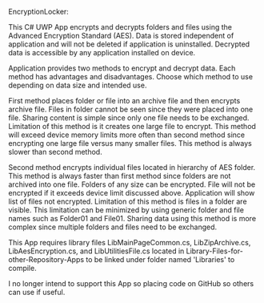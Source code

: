 EncryptionLocker:

This C# UWP App encrypts and decrypts folders and files using the Advanced Encryption Standard (AES).  Data is stored independent of application and will not be deleted if application is uninstalled.  Decrypted data is accessible by any application installed on device.
 
Application provides two methods to encrypt and decrypt data.  Each method has advantages and disadvantages.  Choose which method to use depending on data size and intended use.

First method places folder or file into an archive file and then encrypts archive file.  Files in folder cannot be seen since they were placed into one file.  Sharing content is simple since only one file needs to be exchanged.  Limitation of this method is it creates one large file to encrypt.  This method will exceed device memory limits more often than second method since encrypting one large file versus many smaller files.  This method is always slower than second method.

Second method encrypts individual files located in hierarchy of AES folder.  This method is always faster than first method since folders are not archived into one file.    Folders of any size can be encrypted.  File will not be encrypted if it exceeds device limit discussed above.  Application will show list of files not encrypted.  Limitation of this method is files in a folder are visible.  This limitation can be minimized by using generic folder and file names such as Folder01 and File01.  Sharing data using this method is more complex since multiple folders and files need to be exchanged.

This App requires library files LibMainPageCommon.cs, LibZipArchive.cs, LibAesEncryption.cs, and LibUtilitiesFile.cs located in Library-Files-for-other-Repository-Apps to be linked under folder named 'Libraries' to compile.

I no longer intend to support this App so placing code on GitHub so others can use if useful.

